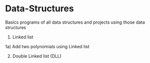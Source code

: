 # Data-Structures
Basics programs of all data structures and projects using those data structures
1) Linked list 

1a) Add two polynomials using Linked list
  
2) Double Linked list (DLL)
              
